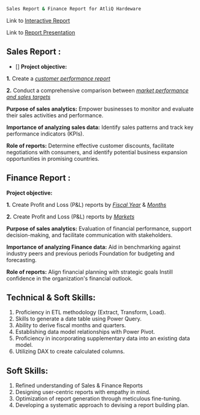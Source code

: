 
```bash
Sales Report & Finance Report for AtliQ Hardeware
```
Link to [Interactive Report]()

Link to [Report Presentation]()

## Sales Report :


- [] **Project objective:** 

**1.** Create a _[customer performance report](https://github.com/chandreshkhuntia/SALES-REPORT-FINANCE-REPORT-for-AtliQ-Hardware-in-Excel/blob/main/Customer%20Performance%20Report.pdf)_ 

**2.** Conduct a comprehensive comparison between _[market performance and sales targets](https://github.com/chandreshkhuntia/SALES-REPORT-FINANCE-REPORT-for-AtliQ-Hardware-in-Excel/blob/main/Market%20Performance%20vs%20Target%20Report.pdf)_

**Purpose of sales analytics:** Empower businesses to monitor and evaluate their sales activities and performance.

**Importance of analyzing sales data:** Identify sales patterns and track key performance indicators (KPIs).

**Role of reports:** Determine effective customer discounts, facilitate negotiations with consumers, and identify potential business expansion opportunities in promising countries.


## Finance Report :

**Project objective:** 

**1.** Create Profit and Loss (P&L) reports by _[Fiscal Year](https://github.com/chandreshkhuntia/SALES-REPORT-FINANCE-REPORT-for-AtliQ-Hardware-in-Excel/blob/main/P%26L%20Statement%20by%20Fiscal%20Year.pdf)_ & _[Months](https://github.com/chandreshkhuntia/SALES-REPORT-FINANCE-REPORT-for-AtliQ-Hardware-in-Excel/blob/main/P%26L%20Statement%20by%20Months.pdf)_ 

**2.** Create Profit and Loss (P&L) reports by _[Markets](https://github.com/chandreshkhuntia/SALES-REPORT-FINANCE-REPORT-for-AtliQ-Hardware-in-Excel/blob/main/P%26L%20Statement%20by%20Markets.pdf)_

**Purpose of sales analytics:** Evaluation of financial performance, support decision-making, and facilitate communication with stakeholders.

**Importance of analyzing Finance data:** Aid in benchmarking against industry peers and previous periods Foundation for budgeting and forecasting.

**Role of reports:** Align financial planning with strategic goals Instill confidence in the organization's financial outlook.


## Technical & Soft Skills:
1.	Proficiency in ETL methodology (Extract, Transform, Load).
2.	Skills to generate a date table using Power Query.
3.	Ability to derive fiscal months and quarters.
4.	Establishing data model relationships with Power Pivot.
5.	Proficiency in incorporating supplementary data into an existing data model.
6.	Utilizing DAX to create calculated columns.

## Soft Skills:
1.	Refined understanding of Sales & Finance Reports
2.	Designing user-centric reports with empathy in mind.
3.	Optimization of report generation through meticulous fine-tuning.
4.	Developing a systematic approach to devising a report building plan.
